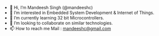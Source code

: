 - 👋 Hi, I’m Mandeesh Singh (@mandeeshc)
- 👀 I’m interested in Embedded System Development & Internet of Things.
- 🌱 I’m currently learning 32 bit Microcontrollers.
- 💞️ I’m looking to collaborate on similar technologies.
- 📫 How to reach me Mail : mandeeshc@gmail.com

<!---
mandeeshc/mandeeshc is a ✨ special ✨ repository because its `README.md` (this file) appears on your GitHub profile.
You can click the Preview link to take a look at your changes.
--->

